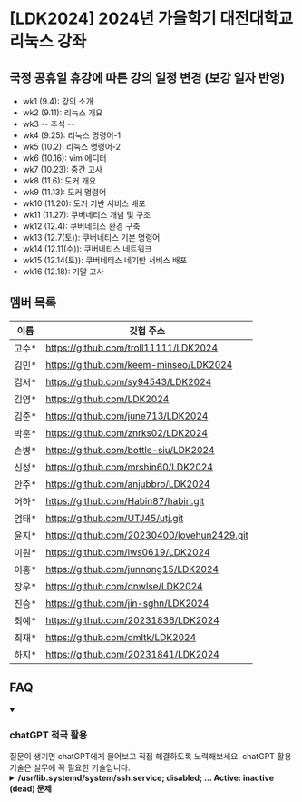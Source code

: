 # [LDK2024] 2024년 가을학기 대전대학교 리눅스 강좌

## 국정 공휴일 휴강에 따른 강의 일정 변경 (보강 일자 반영) 
* wk1 (9.4): 강의 소개
* wk2 (9.11): 리눅스 개요
* wk3   -- 추석 --
* wk4 (9.25): 리눅스 명령어-1
* wk5 (10.2): 리눅스 명령어-2
* wk6 (10.16): vim 에디터
* wk7 (10.23): 중간 고사
* wk8 (11.6): 도커 개요
* wk9 (11.13): 도커 명령어
* wk10 (11.20): 도커 기반 서비스 배포
* wk11 (11.27): 쿠버네티스 개념 및 구조
* wk12 (12.4): 쿠버네티스 환경 구축
* wk13 (12.7(토)): 쿠버네티스 기본 명령어
* wk14 (12.11(수)): 쿠버네티스 네트워크
* wk15 (12.14(토)): 쿠버네티스 네기반 서비스 배포
* wk16 (12.18): 기말 고사


## 멤버 목록

|이름|깃헙 주소|
|------|---|
|고수*	|https://github.com/troll11111/LDK2024 |
|김민*	|https://github.com/keem-minseo/LDK2024 |
|김서*	|https://github.com/sy94543/LDK2024 |
|김영*	|https://github.com/LDK2024 |
|김준*	|https://github.com/june713/LDK2024 |
|박훈*	|https://github.com/znrks02/LDK2024 |
|손병*	|https://github.com/bottle-siu/LDK2024 |
|신성*	|https://github.com/mrshin60/LDK2024 |
|안주*	|https://github.com/anjubbro/LDK2024 |
|어하*	|https://github.com/Habin87/habin.git |
|엄태*	|https://github.com/UTJ45/utj.git |
|윤지*	|https://github.com/20230400/lovehun2429.git |
|이원*	|https://github.com/lws0619/LDK2024 |
|이홍*	|https://github.com/junnong15/LDK2024 |
|장우*	|https://github.com/dnwlse/LDK2024 |
|진승*	|https://github.com/jin-sghn/LDK2024 |
|최예*	|https://github.com/20231836/LDK2024 |
|최재*	|https://github.com/dmltk/LDK2024 |
|하지*	|https://github.com/20231841/LDK2024 |

## FAQ

<details open>
<summary><h3> chatGPT 적극 활용</h3></summary>
질문이 생기면 chatGPT에게 물어보고 직접 해결하도록 노력해보세요. 
chatGPT 활용 기술은 실무에 꼭 필요한 기술입니다. 
</details>

<details close>
<summary><b> /usr/lib.systemd/system/ssh.service; disabled; ... Active: inactive (dead)  문제 </b></summary>
강의 자료의 설치 순서 대로 "Install OpenSSH server" 체크 하여 ssh 서버를 설치했다는 가정하에

* 먼저 ssh을 실행시킴: sudo systemctl start ssh
* 부팅시 자동 실행되도록 설정: sudo systemctl enable ssh

</details>

